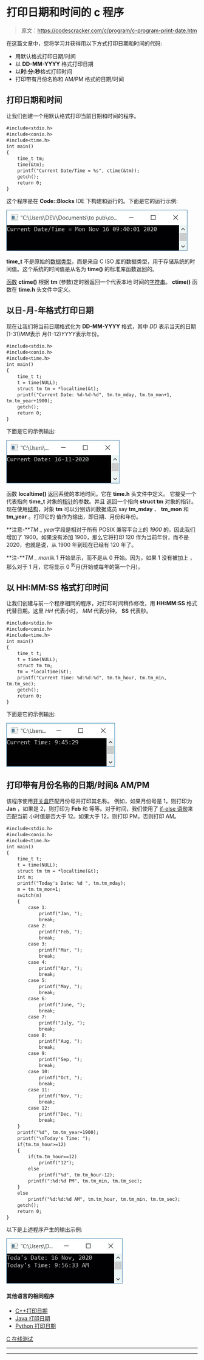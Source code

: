 # 打印日期和时间的 c 程序

> 原文：<https://codescracker.com/c/program/c-program-print-date.htm>

在这篇文章中，您将学习并获得用以下方式打印日期和时间的代码:

*   用默认格式打印日期/时间
*   以 **DD-MM-YYYY** 格式打印日期
*   以**时:分:秒**格式打印时间
*   打印带有月份名称和 AM/PM 格式的日期/时间

## 打印日期和时间

让我们创建一个用默认格式打印当前日期和时间的程序。

```
#include<stdio.h>
#include<conio.h>
#include<time.h>
int main()
{
    time_t tm;
    time(&tm);
    printf("Current Date/Time = %s", ctime(&tm));
    getch();
    return 0;
}
```

这个程序是在 **Code::Blocks** IDE 下构建和运行的。下面是它的运行示例:

![c program to print date](img/b41474bcf90b350ae20517054c83443a.png)

**time_t** 不是原始的[数据类型](/c/c-data-types.htm)，而是来自 C ISO 库的数据类型，用于存储系统的时间值。这个系统的时间值是从名为 **time()** 的标准库函数返回的。

[函数](/c/c-functions.htm) **ctime()** 根据 **tm** (参数)定时器返回一个代表本地 时间的[字符串](/c/c-strings.htm)。 **ctime()** 函数在 **time.h** 头文件中定义。

## 以日-月-年格式打印日期

现在让我们将当前日期格式化为 **DD-MM-YYYY** 格式，其中 *DD* 表示当天的日期(1-31)*MM*表示 月(1-12)*YYYY*表示年份。

```
#include<stdio.h>
#include<conio.h>
#include<time.h>
int main()
{
    time_t t;
    t = time(NULL);
    struct tm tm = *localtime(&t);
    printf("Current Date: %d-%d-%d", tm.tm_mday, tm.tm_mon+1, tm.tm_year+1900);
    getch();
    return 0;
}
```

下面是它的示例输出:

![print date in c](img/1d721a9ac746df1bc3240c6bdbbaab0f.png)

函数 **localtime()** 返回系统的本地时间。它在 **time.h** 头文件中定义。 它接受一个代表指向 **time_t** 对象的[指针](/c/c-pointers.htm)的参数。并且 返回一个指向 **struct tm** 对象的指针。现在使用[结构](/c/c-structures.htm)，对象 **tm** 可以分别访问数据成员 say **tm_mday** 、 **tm_mon** 和 **tm_year** 。打印它的 值作为输出，即日期、月份和年份。

**注意-***TM _ year*字段是相对于所有 POSIX 兼容平台上的 *1900* 的。因此我们 增加了 1900。如果没有添加 1900，那么它将打印 120 作为当前年份，而不是 2020，也就是说，从 1900 年到现在已经有 120 年了。

**注-***TM _ mon*从 1 开始显示，而不是从 0 开始。因为，如果 1 没有被加上 ，那么对于 1 月，它将显示 0 <sup>到</sup>月(开始或每年的第一个月)。

## 以 HH:MM:SS 格式打印时间

让我们创建与前一个程序相同的程序，对打印时间稍作修改，用 **HH:MM:SS** 格式 代替日期。这里 *HH* 代表小时， *MM* 代表分钟， **SS** 代表秒。

```
#include<stdio.h>
#include<conio.h>
#include<time.h>
int main()
{
    time_t t;
    t = time(NULL);
    struct tm tm;
	tm = *localtime(&t);
    printf("Current Time: %d:%d:%d", tm.tm_hour, tm.tm_min, tm.tm_sec);
    getch();
    return 0;
}
```

下面是它的示例输出:

![print time in c](img/9c8f42ee38b2c79fb5422b9aa384a5e0.png)

## 打印带有月份名称的日期/时间& AM/PM

该程序使用[开关盒](/c/c-switch-statement.htm)匹配月份号并打印其名称。 例如，如果月份号是 1，则打印为 **Jan** ，如果是 2，则打印为 **Feb** 和 等等。对于时间，我们使用了 [if-else 语句](/c/c-if-statement.htm)来匹配当前 小时值是否大于 12。如果大于 12，则打印 PM，否则打印 AM。

```
#include<stdio.h>
#include<conio.h>
#include<time.h>
int main()
{
    time_t t;
    t = time(NULL);
    struct tm tm = *localtime(&t);
    int m;
    printf("Today's Date: %d ", tm.tm_mday);
    m = tm.tm_mon+1;
    switch(m)
    {
        case 1:
            printf("Jan, ");
            break;
        case 2:
            printf("Feb, ");
            break;
        case 3:
            printf("Mar, ");
            break;
        case 4:
            printf("Apr, ");
            break;
        case 5:
            printf("May, ");
            break;
        case 6:
            printf("June, ");
            break;
        case 7:
            printf("July, ");
            break;
        case 8:
            printf("Aug, ");
            break;
        case 9:
            printf("Sep, ");
            break;
        case 10:
            printf("Oct, ");
            break;
        case 11:
            printf("Nov, ");
            break;
        case 12:
            printf("Dec, ");
            break;
    }
    printf("%d", tm.tm_year+1900);
    printf("\nToday's Time: ");
    if(tm.tm_hour>=12)
    {
        if(tm.tm_hour==12)
            printf("12");
        else
            printf("%d", tm.tm_hour-12);
        printf(":%d:%d PM", tm.tm_min, tm.tm_sec);
    }
    else
        printf("%d:%d:%d AM", tm.tm_hour, tm.tm_min, tm.tm_sec);
    getch();
    return 0;
}
```

以下是上述程序产生的输出示例:

![c program to print date in words](img/b833ef95a4f5fa8b2fbc647cf3b83c30.png)

#### 其他语言的相同程序

*   [C++打印日期](/cpp/program/cpp-program-print-date.htm)
*   [Java 打印日期](/java/program/java-program-print-time-date.htm)
*   [Python 打印日期](/python/program/python-program-print-date-time.htm)

[C 在线测试](/exam/showtest.php?subid=2)

* * *

* * *